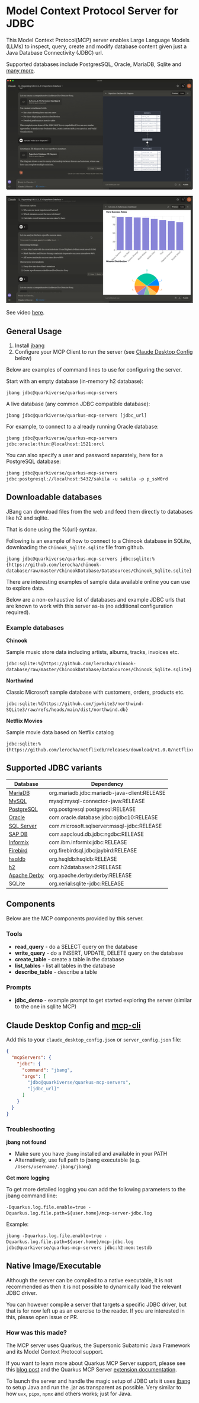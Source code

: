 # Model Context Protocol Server for JDBC

This Model Context Protocol(MCP) server enables Large Language Models (LLMs) to inspect, query, create and modify database content given just a Java Database Connectivity (JDBC) url.

Supported databases include PostgresSQL, Oracle, MariaDB, Sqlite and [many more](#supported-jdbc-variants).

![](images/jdbc-demo.png)

[![](images/jdbc-trends-demo.png)](https://youtu.be/E6IJvQZ3MCI)

See video [here](https://youtu.be/E6IJvQZ3MCI).

## General Usage 

1. Install [jbang](https://www.jbang.dev/download/)
2. Configure your MCP Client to run the server (see [Claude Desktop Config](#claude-desktop-config) below)

Below are examples of command lines to use for configuring the server.

Start with an empty database (in-memory h2 database):

```shell
jbang jdbc@quarkiverse/quarkus-mcp-servers
```

A live database (any common JDBC compatible database):

```shell
jbang jdbc@quarkiverse/quarkus-mcp-servers [jdbc_url]
```

For example, to connect to a already running Oracle database:

```shell
jbang jdbc@quarkiverse/quarkus-mcp-servers jdbc:oracle:thin:@localhost:1521:orcl
```

You can also specify a user and password separately, here for a PostgreSQL database:

```shell
jbang jdbc@quarkiverse/quarkus-mcp-servers jdbc:postgresql://localhost:5432/sakila -u sakila -p p_ssW0rd
```

## Downloadable databases

JBang can download files from the web and feed them directly to databases like h2 and sqlite.

That is done using the %{url} syntax.

Following is an example of how to connect to a Chinook database in SQLite, downloading the `Chinook_Sqlite.sqlite` file from github.

```shell
jbang jdbc@quarkiverse/quarkus-mcp-servers jdbc:sqlite:%{https://github.com/lerocha/chinook-database/raw/master/ChinookDatabase/DataSources/Chinook_Sqlite.sqlite}
```

There are interesting examples of sample data available online you can use to explore data.

Below are a non-exhaustive list of databases and example JDBC urls that are known to work with this server as-is (no additional configuration required).

### Example databases 

**Chinook**

Sample music store data including artists, albums, tracks, invoices etc.
```
jdbc:sqlite:%{https://github.com/lerocha/chinook-database/raw/master/ChinookDatabase/DataSources/Chinook_Sqlite.sqlite}
```

**Northwind**

Classic Microsoft sample database with customers, orders, products etc.

```
jdbc:sqlite:%{https://github.com/jpwhite3/northwind-SQLite3/raw/refs/heads/main/dist/northwind.db}
```

**Netflix Movies**

Sample movie data based on Netflix catalog
```
jdbc:sqlite:%{https://github.com/lerocha/netflixdb/releases/download/v1.0.0/netflixdb.sqlite}
```

## Supported JDBC variants

| Database | Dependency |
|----------|------------|
| [MariaDB](https://mariadb.com/kb/en/mariadb-connector-j/) | org.mariadb.jdbc:mariadb-java-client:RELEASE |
| [MySQL](https://dev.mysql.com/doc/connector-j/8.0/en/) | mysql:mysql-connector-java:RELEASE |
| [PostgreSQL](https://jdbc.postgresql.org/documentation/head/connect.html) | org.postgresql:postgresql:RELEASE |
| [Oracle](https://docs.oracle.com/en/database/oracle/oracle-database/19/jjdbc/JDBC-driver-connection-url-syntax.html) | com.oracle.database.jdbc:ojdbc10:RELEASE |
| [SQL Server](https://docs.microsoft.com/en-us/sql/connect/jdbc/microsoft-jdbc-driver-for-sql-server?view=sql-server-ver15) | com.microsoft.sqlserver:mssql-jdbc:RELEASE |
| [SAP DB](https://help.sap.com/viewer/0eec0d68141541d1b07893a39944924e/2.0.02/en-US/109397c2206a4ab2a5386d494f4cf75e.html) | com.sapcloud.db.jdbc:ngdbc:RELEASE |
| [Informix](https://www.ibm.com/docs/en/informix-servers/14.10?topic=SSGU8G_14.1.0/com.ibm.jdbc_pg.doc/ids_jdbc_501.htm) | com.ibm.informix:jdbc:RELEASE |
| [Firebird](https://www.firebirdsql.org/file/documentation/drivers_documentation/java/3.0.7/firebird-classic-server.html) | org.firebirdsql.jdbc:jaybird:RELEASE |
| [hsqldb](https://hsqldb.org/doc/2.0/guide/dbproperties-chapt.html) | org.hsqldb:hsqldb:RELEASE |
| [h2](https://www.h2database.com/html/features.html#database_url) | com.h2database:h2:RELEASE |
| [Apache Derby](https://db.apache.org/derby/docs/10.8/devguide/cdevdvlp17453.html) | org.apache.derby:derby:RELEASE |
| SQLite | org.xerial:sqlite-jdbc:RELEASE |

## Components

Below are the MCP components provided by this server.

### Tools 

* **read_query** - do a SELECT query on the database
* **write_query** - do a INSERT, UPDATE, DELETE query on the database
* **create_table** - create a table in the database
* **list_tables** - list all tables in the database
* **describe_table** - describe a table

### Prompts

* **jdbc_demo** - example prompt to get started exploring the server (similar to the one in sqllite MCP)

## Claude Desktop Config and [mcp-cli](https://github.com/chrishayuk/mcp-cli)

Add this to your `claude_desktop_config.json` or `server_config.json` file:

```json
{
  "mcpServers": {
    "jdbc": {
      "command": "jbang",
      "args": [
        "jdbc@quarkiverse/quarkus-mcp-servers",
        "[jdbc_url]"
      ]
    }
  }
}
```

### Troubleshooting

**jbang not found**
* Make sure you have `jbang` installed and available in your PATH
* Alternatively, use full path to jbang executable (e.g. `/Users/username/.jbang/jbang`)

**Get more logging**

To get more detailed logging you can add the following parameters to the jbang command line:

```shell
-Dquarkus.log.file.enable=true -Dquarkus.log.file.path=${user.home}/mcp-server-jdbc.log
```

Example:

```shell
jbang -Dquarkus.log.file.enable=true -Dquarkus.log.file.path=${user.home}/mcp-jdbc.log jdbc@quarkiverse/quarkus-mcp-servers jdbc:h2:mem:testdb
```

## Native Image/Executable

Although the server can be compiled to a native executable, it is not recommended as then it is not possible to dynamically load the relevant JDBC driver.

You can however compile a server that targets a specific JDBC driver, but that is for now
left up as an exercise to the reader. If you are interested in this, please open issue or PR.

### How was this made?

The MCP server uses Quarkus, the Supersonic Subatomic Java Framework and its Model Context Protocol support.

If you want to learn more about Quarkus MCP Server support, please see this [blog post](https://quarkus.io/blog/mcp-server/) 
and the Quarkus MCP Server [extension documentation](https://docs.quarkiverse.io/quarkus-mcp-server/dev/).

To launch the server and handle the magic setup of JDBC urls it uses [jbang](https://jbang.dev/) to
setup Java and run the .jar as transparent as possible. Very similar to how `uvx`, `pipx`, `npmx` and others works; just for Java. 